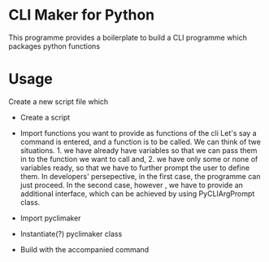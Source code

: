 # CLI Maker for Python

This programme provides a boilerplate to build a CLI programme which packages python functions



# Usage 
Create a new script file which

- Create a script
- Import functions you want to provide as functions of the cli
    Let's say a command is entered, and a function is to be called. We can think of twe situations. 1. we have already have variables so that we can pass them in to the function we want to call and, 2. we have only some or none of variables ready, so that we have to further prompt the user to define them. In developers' persepective, in the first case, the programme can just proceed. In the second case, however , we have to provide an additional interface, which can be achieved by using PyCLIArgPrompt class.


- Import pyclimaker
- Instantiate(?) pyclimaker class
- Build with the accompanied command





